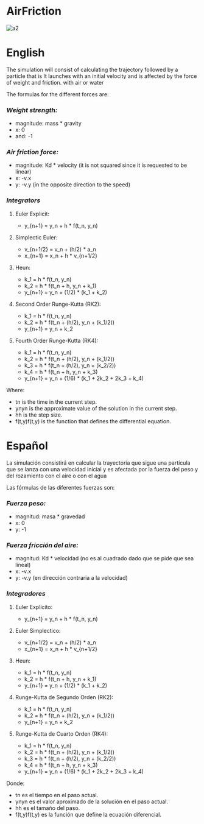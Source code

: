 # AirFriction
![a2](https://github.com/OsmareDev/PhysicsSimulation/assets/50903643/d02ef0ef-1d24-4c6b-bdfb-c17864184c05)

# English

The simulation will consist of calculating the trajectory followed by a particle that is
It launches with an initial velocity and is affected by the force of weight and friction.
with air or water

The formulas for the different forces are:

### *Weight strength:*
- magnitude: mass * gravity
- x: 0
- and: -1

### *Air friction force:*
- magnitude: Kd * velocity (it is not squared since it is requested to be linear)
- x: -v.x
- y: -v.y (in the opposite direction to the speed)

### *Integrators*

1. Euler Explicit:
    - y_{n+1} = y_n + h * f(t_n, y_n)


2. Simplectic Euler:
    - v_{n+1/2} = v_n + (h/2) * a_n
    - x_{n+1} = x_n + h * v_{n+1/2}


3. Heun:
    - k_1 = h * f(t_n, y_n)
    - k_2 = h * f(t_n + h, y_n + k_1)
    - y_{n+1} = y_n + (1/2) * (k_1 + k_2)

4. Second Order Runge-Kutta (RK2):
    - k_1 = h * f(t_n, y_n)
    - k_2 = h * f(t_n + (h/2), y_n + (k_1/2))
    - y_{n+1} = y_n + k_2


5. Fourth Order Runge-Kutta (RK4):
    - k_1 = h * f(t_n, y_n)
    - k_2 = h * f(t_n + (h/2), y_n + (k_1/2))
    - k_3 = h * f(t_n + (h/2), y_n + (k_2/2))
    - k_4 = h * f(t_n + h, y_n + k_3)
    - y_{n+1} = y_n + (1/6) * (k_1 + 2k_2 + 2k_3 + k_4)


Where:
- tn​ is the time in the current step.
- ynyn​ is the approximate value of the solution in the current step.
- hh is the step size.
- f(t,y)f(t,y) is the function that defines the differential equation.

# Español

La simulación consistirá en calcular la trayectoria que sigue una partícula que se
lanza con una velocidad inicial y es afectada por la fuerza del peso y del rozamiento
con el aire o con el agua

Las fórmulas de las diferentes fuerzas son:

### *Fuerza peso:*
- magnitud: masa * gravedad
- x: 0
- y: -1

### *Fuerza fricción del aire:*
- magnitud: Kd * velocidad (no es al cuadrado dado que se pide que sea lineal)
- x: -v.x
- y: -v.y (en dirección contraria a la velocidad)

### *Integradores*

1. Euler Explícito:
    - y_{n+1} = y_n + h * f(t_n, y_n)


2. Euler Simplectico:
    - v_{n+1/2} = v_n + (h/2) * a_n
    - x_{n+1} = x_n + h * v_{n+1/2}


3. Heun:
    - k_1 = h * f(t_n, y_n)
    - k_2 = h * f(t_n + h, y_n + k_1)
    - y_{n+1} = y_n + (1/2) * (k_1 + k_2)

4. Runge-Kutta de Segundo Orden (RK2):
    - k_1 = h * f(t_n, y_n)
    - k_2 = h * f(t_n + (h/2), y_n + (k_1/2))
    - y_{n+1} = y_n + k_2


5. Runge-Kutta de Cuarto Orden (RK4):
    - k_1 = h * f(t_n, y_n)
    - k_2 = h * f(t_n + (h/2), y_n + (k_1/2))
    - k_3 = h * f(t_n + (h/2), y_n + (k_2/2))
    - k_4 = h * f(t_n + h, y_n + k_3)
    - y_{n+1} = y_n + (1/6) * (k_1 + 2k_2 + 2k_3 + k_4)


Donde:
- tn​ es el tiempo en el paso actual.
- ynyn​ es el valor aproximado de la solución en el paso actual.
- hh es el tamaño del paso.
- f(t,y)f(t,y) es la función que define la ecuación diferencial.
